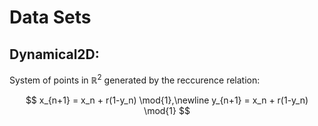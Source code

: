 # Data Sets

## Dynamical2D:
System of points in $\mathbb{R}^2$ generated by the reccurence relation:

$$
x_{n+1} = x_n + r(1-y_n) \mod{1},\newline
y_{n+1} = x_n + r(1-y_n) \mod{1}
$$
